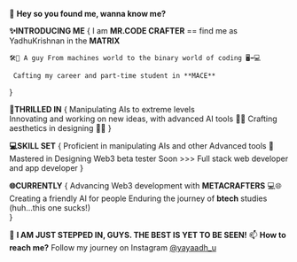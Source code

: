 👋 **Hey so you found me, wanna know me?**

**✨INTRODUCING ME**
   {
     I am **MR.CODE CRAFTER** == find me as YadhuKrishnan in the **MATRIX** 
     
    🛠️🚗 A guy From machines world to the binary world of coding 🖥️➡️💻
    
     Cafting my career and part-time student in **MACE**
   }
   
**🌟THRILLED IN**
   {
    Manipulating AIs to extreme levels  
    Innovating and working on new ideas, with advanced AI tools 🌟💡
    Crafting aesthetics in designing 🌟✨
   }
   
**💻SKILL SET**
   {
    Proficient in manipulating AIs and other Advanced tools 🤖
    Mastered in Designing
    Web3 beta tester
    Soon >>> Full stack web developer and app developer
   }
   
**🌐CURRENTLY**
   {
    Advancing Web3 development with **METACRAFTERS** 💻🌐
    Creating a friendly AI for people
    Enduring the journey of **btech** studies (huh...this one sucks!)   
   } 
   
🚀 **I AM JUST STEPPED IN, GUYS. THE BEST IS YET TO BE SEEN!**
📫 **How to reach me?** Follow my journey on Instagram [@yayaadh_u](https://www.instagram.com/yayaadh_u/)

  



  

<!---
369whyadhyou369/369whyadhyou369 is a ✨ special ✨ repository because its `README.md` (this file) appears on your GitHub profile.
You can click the Preview link to take a look at your changes.
--->
